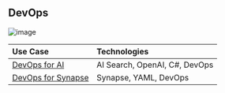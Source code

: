 ## DevOps

![image](https://user-images.githubusercontent.com/44923999/185972867-64465cc3-0769-4045-bc5d-672f573854c7.png)

Use Case | Technologies
:----- | :-----
[DevOps for AI](DevOps_AI.md) | AI Search, OpenAI, C#, DevOps<br>
[DevOps for Synapse](DevOps_SynapseDeployment.md) | Synapse, YAML, DevOps<br>
